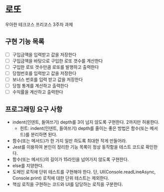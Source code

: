 # 로또

우아한 테크코스 프리코스 3주차 과제

## 구현 기능 목록

-   [ ] 구입금액을 입력받고 값을 저장한다
-   [ ] 구입금액을 바탕으로 구입한 로또 갯수를 계산한다
-   [ ] 구입한 로또 갯수만큼 로또를 발행하고 출력한다
-   [ ] 당첨번호를 입력받고 값을 저장한다
-   [ ] 보너스 번호를 입력 받고 값을 저장한다
-   [ ] 당첨 통계를 계산하고 출력한다
-   [ ] 수익률을 계산하고 출력한다

## 프로그래밍 요구 사항

-   indent(인덴트, 들여쓰기) depth를 3이 넘지 않도록 구현한다. 2까지만 허용한다.
    -   힌트: indent(인덴트, 들여쓰기) depth를 줄이는 좋은 방법은 함수(또는 메서드)를 분리하면 된다.
-   함수(또는 메서드)가 한 가지 일만 하도록 최대한 작게 만들어라.
-   Jest를 이용하여 본인이 정리한 기능 목록이 정상 동작함을 테스트 코드로 확인한다.
-   함수(또는 메서드)의 길이가 15라인을 넘어가지 않도록 구현한다.
-   else를 지양한다.
-   도메인 로직에 단위 테스트를 구현해야 한다. 단, UI(Console.readLineAsync, Console.print) 로직에 대한 단위 테스트는 제외한다.
-   핵심 로직을 구현하는 코드와 UI를 담당하는 로직을 구분한다.
